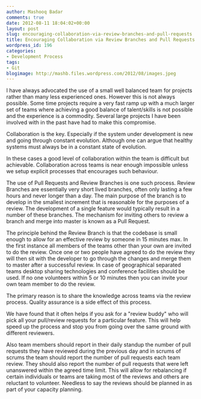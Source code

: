 ```yaml
---
author: Mashooq Badar
comments: true
date: 2012-08-11 18:04:02+00:00
layout: post
slug: encouraging-collaboration-via-review-branches-and-pull-requests
title: Encouraging Collaboration via Review Branches and Pull Requests
wordpress_id: 196
categories:
- Development Process
tags:
- Git
blogimage: http://mashb.files.wordpress.com/2012/08/images.jpeg
---
```


I have always advocated the use of a small well balanced team for projects rather than many less experienced ones. However this is not always possible. Some time projects require a very fast ramp up with a much larger set of teams where achieving a good balance of talent/skills is not possible and the experience is a commodity. Several large projects I have been involved with in the past have had to make this compromise.

Collaboration is the key. Especially if the system under development is new and going through constant evolution. Although one can argue that healthy systems must always be in a constant state of evolution.

In these cases a good level of collaboration within the team is difficult but achievable. Collaboration across teams is near enough impossible unless we setup explicit processes that encourages such behaviour.

The use of Pull Requests and Review Branches is one such process. Review Branches are essentially very short lived branches, often only lasting a few hours and never longer than a day. The main purpose of the branch is to develop in the smallest increment that is reasonable for the purposes of a review. The development of a single feature would typically result in a number of these branches. The mechanism for inviting others to review a branch and merge into master is known as a Pull Request.

The principle behind the Review Branch is that the codebase is small enough to allow for an effective review by someone in 15 minutes max. In the first instance all members of the teams other than your own are invited to do the review. Once one or two people have agreed to do the review they will then sit with the developer to go through the changes and merge them to master after a successful review. In case of geographical separated teams desktop sharing technologies and conference facilities should be used. If no one volunteers within 5 or 10 minutes then you can invite your own team member to do the review.

The primary reason is to share the knowledge across teams via the review process. Quality assurance is a side effect of this process.

We have found that it often helps if you ask for a "review buddy" who will pick all your pull/review requests for a particular feature. This will help speed up the process and stop you from going over the same ground with different reviewers.

Also team members should report in their daily standup the number of pull requests they have reviewed during the previous day and in scrums of scrums the team should report the number of pull requests each team review. They should also report the number of pull requests that were left unanswered within the agreed time limit. This will allow for rebalancing if certain individuals or teams are taking most of the reviews and others are reluctant to volunteer. Needless to say the reviews should be planned in as part of your capacity planning.
